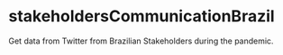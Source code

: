# stakeholdersCommunicationBrazil
Get data from Twitter from Brazilian Stakeholders during the pandemic.
